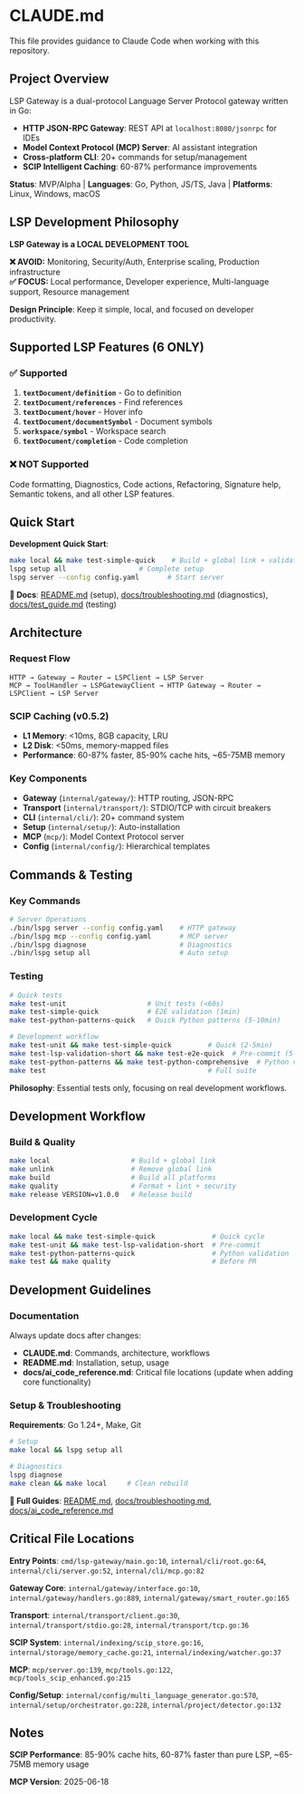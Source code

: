 # CLAUDE.md

This file provides guidance to Claude Code when working with this repository.

## Project Overview

LSP Gateway is a dual-protocol Language Server Protocol gateway written in Go:
- **HTTP JSON-RPC Gateway**: REST API at `localhost:8080/jsonrpc` for IDEs
- **Model Context Protocol (MCP) Server**: AI assistant integration  
- **Cross-platform CLI**: 20+ commands for setup/management
- **SCIP Intelligent Caching**: 60-87% performance improvements

**Status**: MVP/Alpha | **Languages**: Go, Python, JS/TS, Java | **Platforms**: Linux, Windows, macOS

## LSP Development Philosophy

**LSP Gateway is a LOCAL DEVELOPMENT TOOL**

**❌ AVOID:** Monitoring, Security/Auth, Enterprise scaling, Production infrastructure  
**✅ FOCUS:** Local performance, Developer experience, Multi-language support, Resource management

**Design Principle**: Keep it simple, local, and focused on developer productivity.

## Supported LSP Features (6 ONLY)

### ✅ Supported
1. **`textDocument/definition`** - Go to definition
2. **`textDocument/references`** - Find references
3. **`textDocument/hover`** - Hover info
4. **`textDocument/documentSymbol`** - Document symbols
5. **`workspace/symbol`** - Workspace search
6. **`textDocument/completion`** - Code completion

### ❌ NOT Supported
Code formatting, Diagnostics, Code actions, Refactoring, Signature help, Semantic tokens, and all other LSP features.

## Quick Start

**Development Quick Start**:
```bash
make local && make test-simple-quick    # Build + global link + validate
lspg setup all                  # Complete setup
lspg server --config config.yaml       # Start server
```
**📖 Docs**: [README.md](README.md) (setup), [docs/troubleshooting.md](docs/troubleshooting.md) (diagnostics), [docs/test_guide.md](docs/test_guide.md) (testing)

## Architecture

### Request Flow
```
HTTP → Gateway → Router → LSPClient → LSP Server
MCP → ToolHandler → LSPGatewayClient → HTTP Gateway → Router → LSPClient → LSP Server
```

### SCIP Caching (v0.5.2)
- **L1 Memory**: <10ms, 8GB capacity, LRU
- **L2 Disk**: <50ms, memory-mapped files
- **Performance**: 60-87% faster, 85-90% cache hits, ~65-75MB memory

### Key Components
- **Gateway** (`internal/gateway/`): HTTP routing, JSON-RPC
- **Transport** (`internal/transport/`): STDIO/TCP with circuit breakers
- **CLI** (`internal/cli/`): 20+ command system
- **Setup** (`internal/setup/`): Auto-installation
- **MCP** (`mcp/`): Model Context Protocol server
- **Config** (`internal/config/`): Hierarchical templates

## Commands & Testing

### Key Commands
```bash
# Server Operations
./bin/lspg server --config config.yaml    # HTTP gateway
./bin/lspg mcp --config config.yaml       # MCP server
./bin/lspg diagnose                       # Diagnostics
./bin/lspg setup all                      # Auto setup
```

### Testing
```bash
# Quick tests
make test-unit                    # Unit tests (<60s)
make test-simple-quick            # E2E validation (1min)
make test-python-patterns-quick   # Quick Python patterns (5-10min)

# Development workflow
make test-unit && make test-simple-quick         # Quick (2-5min)
make test-lsp-validation-short && make test-e2e-quick  # Pre-commit (5-10min)
make test-python-patterns && make test-python-comprehensive  # Python validation (20-25min)
make test                                        # Full suite
```

**Philosophy**: Essential tests only, focusing on real development workflows.

## Development Workflow

### Build & Quality
```bash
make local                    # Build + global link
make unlink                   # Remove global link
make build                    # Build all platforms
make quality                  # Format + lint + security
make release VERSION=v1.0.0   # Release build
```

### Development Cycle
```bash
make local && make test-simple-quick              # Quick cycle
make test-unit && make test-lsp-validation-short  # Pre-commit  
make test-python-patterns-quick                   # Python validation
make test && make quality                         # Before PR
```

## Development Guidelines

### Documentation
Always update docs after changes:
- **CLAUDE.md**: Commands, architecture, workflows
- **README.md**: Installation, setup, usage  
- **docs/ai_code_reference.md**: Critical file locations (update when adding core functionality)

### Setup & Troubleshooting
**Requirements**: Go 1.24+, Make, Git

```bash
# Setup
make local && lspg setup all

# Diagnostics
lspg diagnose
make clean && make local     # Clean rebuild
```

**📖 Full Guides**: [README.md](README.md), [docs/troubleshooting.md](docs/troubleshooting.md), [docs/ai_code_reference.md](docs/ai_code_reference.md)

## Critical File Locations

**Entry Points**: `cmd/lsp-gateway/main.go:10`, `internal/cli/root.go:64`, `internal/cli/server.go:52`, `internal/cli/mcp.go:82`

**Gateway Core**: `internal/gateway/interface.go:10`, `internal/gateway/handlers.go:889`, `internal/gateway/smart_router.go:165`

**Transport**: `internal/transport/client.go:30`, `internal/transport/stdio.go:28`, `internal/transport/tcp.go:36`

**SCIP System**: `internal/indexing/scip_store.go:16`, `internal/storage/memory_cache.go:21`, `internal/indexing/watcher.go:37`

**MCP**: `mcp/server.go:139`, `mcp/tools.go:122`, `mcp/tools_scip_enhanced.go:215`

**Config/Setup**: `internal/config/multi_language_generator.go:570`, `internal/setup/orchestrator.go:228`, `internal/project/detector.go:132`

## Notes

**SCIP Performance**: 85-90% cache hits, 60-87% faster than pure LSP, ~65-75MB memory usage

**MCP Version**: 2025-06-18